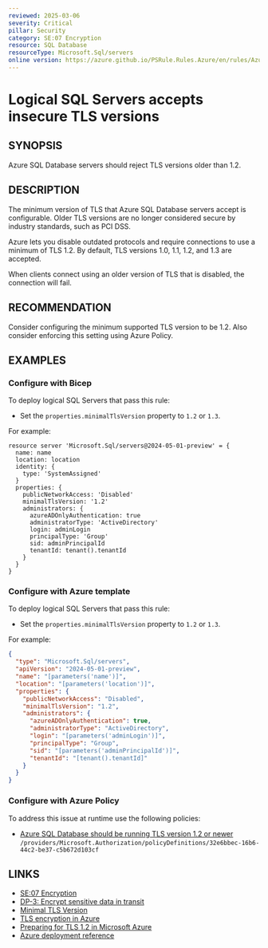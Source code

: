 ```yaml
---
reviewed: 2025-03-06
severity: Critical
pillar: Security
category: SE:07 Encryption
resource: SQL Database
resourceType: Microsoft.Sql/servers
online version: https://azure.github.io/PSRule.Rules.Azure/en/rules/Azure.SQL.MinTLS/
---
```


# Logical SQL Servers accepts insecure TLS versions

## SYNOPSIS

Azure SQL Database servers should reject TLS versions older than 1.2.

## DESCRIPTION

The minimum version of TLS that Azure SQL Database servers accept is configurable.
Older TLS versions are no longer considered secure by industry standards, such as PCI DSS.

Azure lets you disable outdated protocols and require connections to use a minimum of TLS 1.2.
By default, TLS versions 1.0, 1.1, 1.2, and 1.3 are accepted.

When clients connect using an older version of TLS that is disabled, the connection will fail.

## RECOMMENDATION

Consider configuring the minimum supported TLS version to be 1.2.
Also consider enforcing this setting using Azure Policy.

## EXAMPLES

### Configure with Bicep

To deploy logical SQL Servers that pass this rule:

- Set the `properties.minimalTlsVersion` property to `1.2` or `1.3`.

For example:

```bicep
resource server 'Microsoft.Sql/servers@2024-05-01-preview' = {
  name: name
  location: location
  identity: {
    type: 'SystemAssigned'
  }
  properties: {
    publicNetworkAccess: 'Disabled'
    minimalTlsVersion: '1.2'
    administrators: {
      azureADOnlyAuthentication: true
      administratorType: 'ActiveDirectory'
      login: adminLogin
      principalType: 'Group'
      sid: adminPrincipalId
      tenantId: tenant().tenantId
    }
  }
}
```

<!-- external:avm avm/res/sql/server minimalTlsVersion -->

### Configure with Azure template

To deploy logical SQL Servers that pass this rule:

- Set the `properties.minimalTlsVersion` property to `1.2` or `1.3`.

For example:

```json
{
  "type": "Microsoft.Sql/servers",
  "apiVersion": "2024-05-01-preview",
  "name": "[parameters('name')]",
  "location": "[parameters('location')]",
  "properties": {
    "publicNetworkAccess": "Disabled",
    "minimalTlsVersion": "1.2",
    "administrators": {
      "azureADOnlyAuthentication": true,
      "administratorType": "ActiveDirectory",
      "login": "[parameters('adminLogin')]",
      "principalType": "Group",
      "sid": "[parameters('adminPrincipalId')]",
      "tenantId": "[tenant().tenantId]"
    }
  }
}
```

### Configure with Azure Policy

To address this issue at runtime use the following policies:

- [Azure SQL Database should be running TLS version 1.2 or newer](https://github.com/Azure/azure-policy/blob/master/built-in-policies/policyDefinitions/SQL/SqlServer_MiniumTLSVersion_Audit.json)
  `/providers/Microsoft.Authorization/policyDefinitions/32e6bbec-16b6-44c2-be37-c5b672d103cf`

## LINKS

- [SE:07 Encryption](https://learn.microsoft.com/azure/well-architected/security/encryption#data-in-transit)
- [DP-3: Encrypt sensitive data in transit](https://learn.microsoft.com/security/benchmark/azure/baselines/azure-sql-security-baseline#dp-3-encrypt-sensitive-data-in-transit)
- [Minimal TLS Version](https://learn.microsoft.com/azure/azure-sql/database/connectivity-settings#minimum-tls-version)
- [TLS encryption in Azure](https://learn.microsoft.com/azure/security/fundamentals/encryption-overview#tls-encryption-in-azure)
- [Preparing for TLS 1.2 in Microsoft Azure](https://azure.microsoft.com/updates?id=azuretls12)
- [Azure deployment reference](https://learn.microsoft.com/azure/templates/microsoft.sql/servers)
